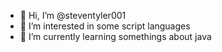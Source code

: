 - 👋 Hi, I’m @steventyler001
- 👀 I’m interested in some script languages
- 🌱 I’m currently learning somethings about java
